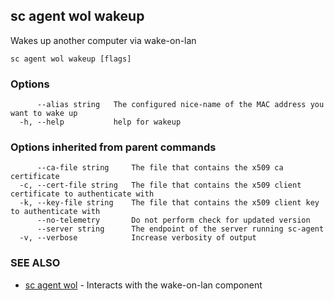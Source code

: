 ## sc agent wol wakeup

Wakes up another computer via wake-on-lan

```
sc agent wol wakeup [flags]
```

### Options

```
      --alias string   The configured nice-name of the MAC address you want to wake up
  -h, --help           help for wakeup
```

### Options inherited from parent commands

```
      --ca-file string     The file that contains the x509 ca certificate
  -c, --cert-file string   The file that contains the x509 client certificate to authenticate with
  -k, --key-file string    The file that contains the x509 client key to authenticate with
      --no-telemetry       Do not perform check for updated version
      --server string      The endpoint of the server running sc-agent
  -v, --verbose            Increase verbosity of output
```

### SEE ALSO

* [sc agent wol](sc_agent_wol.md)	 - Interacts with the wake-on-lan component

